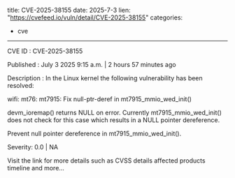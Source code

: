  
title: CVE-2025-38155
date: 2025-7-3
lien: "https://cvefeed.io/vuln/detail/CVE-2025-38155"
categories:
  - cve
---

CVE ID : CVE-2025-38155

Published :  July 3
2025
9:15 a.m. | 2 hours
57 minutes ago

Description : In the Linux kernel
the following vulnerability has been resolved:

wifi: mt76: mt7915: Fix null-ptr-deref in mt7915_mmio_wed_init()

devm_ioremap() returns NULL on error. Currently
mt7915_mmio_wed_init()
does not check for this case
which results in a NULL pointer
dereference.

Prevent null pointer dereference in mt7915_mmio_wed_init().

Severity: 0.0 | NA

Visit the link for more details
such as CVSS details
affected products
timeline
and more...
